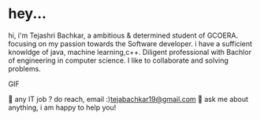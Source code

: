# hey...
hi, i'm Tejashri Bachkar, a ambitious & determined student of GCOERA. focusing on my passion towards the Software developer. i have a sufficient knowldge of java, machine learning,c++.
Diligent professional with Bachlor of engineering in computer science. I like to collaborate and solving problems.

GIF

💼 any IT job ? do reach, email :)tejabachkar19@gmail.com
💬 ask me about anything, i am happy to help you!

